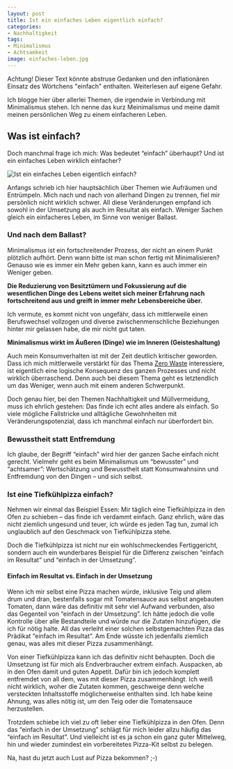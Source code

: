 ```yaml
---
layout: post
title: Ist ein einfaches Leben eigentlich einfach?
categories:
- Nachhaltigkeit
tags:
- Minimalismus
- Achtsamkeit
image: einfaches-leben.jpg
---
```


Achtung! Dieser Text könnte abstruse Gedanken und den inflationären Einsatz des
Wörtchens "einfach" enthalten. Weiterlesen auf eigene Gefahr.

Ich blogge hier über allerlei Themen, die irgendwie in Verbindung mit
Minimalismus stehen. Ich nenne das kurz Meinimalismus und meine damit meinen
persönlichen Weg zu einem einfacheren Leben.

## Was ist einfach?

Doch manchmal frage ich mich: Was bedeutet “einfach” überhaupt? Und ist ein
einfaches Leben wirklich einfacher?

![Ist ein einfaches Leben eigentlich einfach?]({{site.baseurl}}/assets/img/posts/einfaches-leben.jpg)

Anfangs schrieb ich hier hauptsächlich über Themen wie Aufräumen und Entrümpeln.
Mich nach und nach von allerhand Dingen zu trennen, fiel mir persönlich nicht
wirklich schwer. All diese Veränderungen empfand ich sowohl in der Umsetzung als
auch im Resultat als einfach. Weniger Sachen gleich ein einfacheres Leben, im
Sinne von weniger Ballast.

### Und nach dem Ballast?

Minimalismus ist ein fortschreitender Prozess, der nicht an einem Punkt
plötzlich aufhört. Denn wann bitte ist man schon fertig mit Minimalisieren?
Genauso wie es immer ein Mehr geben kann, kann es auch immer ein Weniger geben.

**Die Reduzierung von Besitztümern und Fokussierung auf die wesentlichen Dinge des
Lebens weitet sich meiner Erfahrung nach fortschreitend aus und greift in immer
mehr Lebensbereiche über.**

Ich vermute, es kommt nicht von ungefähr, dass ich mittlerweile einen
Berufswechsel vollzogen und diverse zwischenmenschliche Beziehungen hinter mir
gelassen habe, die mir nicht gut taten.

**Minimalismus wirkt im Äußeren (Dinge) wie im Inneren (Geisteshaltung)**

Auch mein Konsumverhalten ist mit der Zeit deutlich kritischer geworden. Dass
ich mich mittlerweile verstärkt für das Thema
[Zero Waste](https://de.wikipedia.org/wiki/Zero_Waste)
interessiere, ist eigentlich eine logische Konsequenz des ganzen Prozesses und
nicht wirklich überraschend. Denn auch bei diesem Thema geht es letztendlich um
das Weniger, wenn auch mit einem anderen Schwerpunkt.

Doch genau hier, bei den Themen Nachhaltigkeit und Müllvermeidung, muss ich
ehrlich gestehen: Das finde ich echt alles andere als einfach. So viele mögliche
Fallstricke und alltägliche Gewohnheiten mit Veränderungspotenzial, dass ich
manchmal einfach nur überfordert bin.

### Bewusstheit statt Entfremdung

Ich glaube, der Begriff “einfach” wird hier der ganzen Sache einfach nicht
gerecht. Vielmehr geht es beim Minimalismus um “bewusster” und “achtsamer”:
Wertschätzung und Bewusstheit statt Konsumwahnsinn und Entfremdung von den
Dingen – und sich selbst.

### Ist eine Tiefkühlpizza einfach?

Nehmen wir einmal das Beispiel Essen: Mir täglich eine Tiefkühlpizza in den Ofen
zu schieben – das finde ich verdammt einfach. Ganz ehrlich, wäre das nicht
ziemlich ungesund und teuer, ich würde es jeden Tag tun, zumal ich unglaublich
auf den Geschmack von Tiefkühlpizza stehe.

Doch die Tiefkühlpizza ist nicht nur ein wohlschmeckendes Fertiggericht, sondern
auch ein wunderbares Beispiel für die Differenz zwischen “einfach im Resultat”
und “einfach in der Umsetzung”.

#### Einfach im Resultat vs. Einfach in der Umsetzung

Wenn ich mir selbst eine Pizza machen würde, inklusive Teig und allem drum und
dran, bestenfalls sogar mit Tomatensauce aus selbst angebauten Tomaten, dann
wäre das definitiv mit sehr viel Aufwand verbunden, also das Gegenteil von
“einfach in der Umsetzung”. Ich hätte jedoch die volle Kontrolle über alle
Bestandteile und würde nur die Zutaten hinzufügen, die ich für nötig halte. All
das verleiht einer solchen selbstgemachten Pizza das Prädikat “einfach im
Resultat”. Am Ende wüsste ich jedenfalls ziemlich genau, was alles mit dieser
Pizza zusammenhängt.

Von einer Tiefkühlpizza kann ich das definitiv nicht behaupten. Doch die
Umsetzung ist für mich als Endverbraucher extrem einfach. Auspacken, ab in den
Ofen damit und guten Appetit. Dafür bin ich jedoch komplett entfremdet von all
dem, was mit dieser Pizza zusammenhängt. Ich weiß nicht wirklich, woher die
Zutaten kommen, geschweige denn welche versteckten Inhaltsstoffe möglicherweise
enthalten sind. Ich habe keine Ahnung, was alles nötig ist, um den Teig oder die
Tomatensauce herzustellen.

Trotzdem schiebe ich viel zu oft lieber eine Tiefkühlpizza in den Ofen. Denn das
“einfach in der Umsetzung” schlägt für mich leider allzu häufig das “einfach im
Resultat”. Und vielleicht ist es ja schon ein ganz guter Mittelweg, hin und
wieder zumindest ein vorbereitetes Pizza-Kit selbst zu belegen.

Na, hast du jetzt auch Lust auf Pizza bekommen? ;-)
